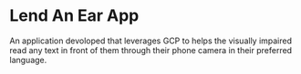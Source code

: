 # Lend An Ear App

An application devoloped that leverages GCP to helps the visually impaired read any text in front of them through their phone camera in their preferred language.
